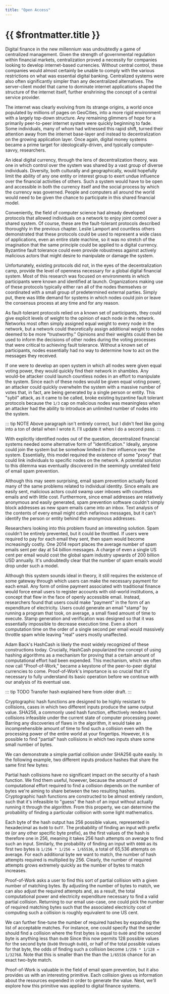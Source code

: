 ```yaml
---
title: "Open Access"
---
```


# {{ $frontmatter.title }}

Digital finance in the new millennium was undoubtedly a game of centralized management. Given the strength of governmental regulation within financial markets, centralization proved a necessity for companies looking to develop internet-based currencies. Without central control, these companies would almost certainly be unable to comply with the various restrictions on what was essential digital banking. Centralized systems were also often significantly simpler than any decentralized alternatives. The server-client model that came to dominate internet applications shaped the structure of the internet itself, further enshrining the concept of a central service provider.

The internet was clearly evolving from its strange origins, a world once populated by millions of pages on GeoCities, into a more rigid environment with a largely top-down structure. Any remaining glimmers of hope for a primarily peer-to-peer internet system were quickly beginning to fade. Some individuals, many of whom had witnessed this rapid shift, turned their attention away from the internet base-layer and instead to decentralization on the growing application layer. Once again, digital money systems became a prime target for ideologically-driven, and typically computer-savvy, researchers.

An ideal digital currency, through the lens of decentralization theory, was one in which control over the system was shared by a vast group of diverse individuals. Diversity, both culturally and geographically, would hopefully limit the ability of any one entity or interest group to exert undue influence over the financial activities of others. Such a system would have to be open and accessible in both the currency itself and the social process by which the currency was governed. People and computers all around the world would need to be given the chance to participate in this shared financial model.

Conveniently, the field of computer science had already developed protocols that allowed individuals on a network to enjoy joint control over a shared system. Of course, these are the fault-tolerant protocols described thoroughly in the previous chapter. Leslie Lamport and countless others demonstrated that these protocols could be used to represent a wide class of applications, even an entire state machine, so it was no stretch of the imagination that the same principle could be applied to a digital currency. Byzantine fault tolerance could even provide robustness against actively malicious actors that might desire to manipulate or damage the system.

Unfortunately, existing protocols did not, in the eyes of the decentralization camp, provide the level of openness necessary for a global digital financial system. Most of this research was focused on environments in which participants were known and identified at launch. Organizations making use of these protocols typically either ran all of the nodes themselves or coordinated with a small group of predetermined external parties. Simply put, there was little demand for systems in which nodes could join or leave the consensus process at any time and for any reason.

As fault-tolerant protocols relied on a known set of participants, they could give explicit levels of weight to the opinion of each node in the network. Networks most often simply assigned equal weight to every node in the network, but a network could theoretically assign additional weight to nodes deemed to be more "trustworthy." Opinions and their weights could then be used to inform the decisions of other nodes during the voting processes that were critical to achieving fault tolerance. Without a known set of participants, nodes essentially had no way to determine how to act on the messages they received.

If one were to develop an open system in which all nodes were given equal voting power, they would quickly find their network in shambles. Any would-be attacker could launch countless nodes in an effort to manipulate the system. Since each of these nodes would be given equal voting power, an attacker could quickly overwhelm the system with a massive number of votes that, in fact, are being generated by a single person or entity. This "sybil" attack, as it came to be called, broke existing byzantine fault tolerant protocols because the `1/3` cap on malicious nodes was meaningless when an attacker had the ability to introduce an unlimited number of nodes into the system.

::: tip NOTE Above paragraph isn't entirely correct, but I didn't feel like going into a ton of detail when I wrote it. I'll update it when I do a second pass. :::

With explicitly identified nodes out of the question, decentralized financial systems needed some alternative form of "identification." Ideally, anyone could join the system but be somehow limited in their influence over the system. Essentially, this model required the existence of some "proxy" that could link individuals to specific nodes on the network. A potential solution to this dilemma was eventually discovered in the seemingly unrelated field of email spam prevention.

Although this may seem surprising, email spam prevention actually faced many of the same problems related to individual identity. Since emails are easily sent, malicious actors could swamp user inboxes with countless emails and with little cost. Furthermore, since email addresses are relatively anonymous and easily generated, spam prevention software couldn't simply block addresses as new spam emails came into an inbox. Text analysis of the contents of every email might catch nefarious messages, but it can't identify the person or entity behind the anonymous addresses.

Researchers looking into this problem found an interesting solution. Spam couldn't be entirely prevented, but it could be throttled. If users were required to pay for each email they sent, then spam would become increasingly costly. One 2014 report places the average number of spam emails sent per day at 54 billion messages. A charge of even a single US cent per email would cost the global spam industry upwards of 200 billion USD annually. It's undoubtedly clear that the number of spam emails would drop under such a model.

Although this system sounds ideal in theory, it still requires the existence of some gateway through which users can make the necessary payment for each email. Any form of online payment associated with traditional finance would force email users to register accounts with old-world institutions, a concept that flew in the face of openly accessible email. Instead, researchers found that users could make "payment" in the form of an expenditure of electricity. Users could generate an email "stamp" by running a program that took, on average, a small fixed amount of time to execute. Stamp generation and verification was designed so that it was essentially impossible to decrease execution time. Even a short computation time on the order of a single second per email would massively throttle spam while leaving "real" users mostly unaffected.

Adam Back's HashCash is likely the most widely recognized of these constructions today. Crucially, HashCash popularized the concept of using hashing algorithms as a mechanism for proving that a certain amount of computational effort had been expended. This mechanism, which we often now call "Proof-of-Work," became a keystone of the peer-to-peer digital currencies to come. Proof-of-Work's importance is so crucial that it's necessary to fully understand its basic operation before we continue with our analysis of its eventual use.

::: tip TODO Transfer hash explained here from older draft. :::

Cryptographic hash functions are designed to be highly resistant to collisions, cases in which two different inputs produce the same output value. SHA256, a commonly used hash function, effectively renders hash collisions infeasible under the current state of computer processing power. Barring any discoveries of flaws in the algorithm, it would take an incomprehensible amount of time to find such a collision even with the processing power of the entire world at your fingertips. However, it is possible to find "partial" hash collisions in which two inputs share some small number of bytes.

We can demonstrate a simple partial collision under SHA256 quite easily. In the following example, two different inputs produce hashes that share the same first few bytes:

Partial hash collisions have no significant impact on the security of a hash function. We find them useful, however, because the amount of computational effort required to find a collision depends on the number of bytes we're aiming to share between the two resulting hashes. Cryptographic hash functions are constructed to be almost entirely random, such that it's infeasible to "guess" the hash of an input without actually running it through the algorithm. From this property, we can determine the probability of finding a particular collision with some light mathematics.

Each byte of the hash output has 256 possible values, represented in hexadecimal as `0x00` to `0xFF`. The probability of finding an input with prefix `00` (or any other specific byte prefix), as the first values of the hash is therefore one in 256, meaning it takes 256 hash attempts on average to find such an input. Similarly, the probability of finding an input with `0000` as its first two bytes is `1/256 * 1/256 = 1/65536`, a total of 65,536 attempts on average. For each additional byte we want to match, the number of hash attempts required is multiplied by 256. Clearly, the number of required attempts grows extremely quickly as the number of bytes to match increases.

Proof-of-Work asks a user to find this sort of partial collision with a given number of matching bytes. By adjusting the number of bytes to match, we can also adjust the required attempts and, as a result, the total computational power and electricity expenditure necessary to find a valid partial collision. Returning to our email use-case, one could pick the number of required matching bytes such that the associated electricity cost of computing such a collision is roughly equivalent to one US cent.

We can further fine-tune the number of required hashes by expanding the list of acceptable matches. For instance, one could specify that the sender should find a collision where the first bytes is equal to `0x00` and the second byte is anything less than `0x80` Since this now permits 128 possible values for the second byte (`0x00` through `0x80`), or half of the total possible values for that byte, the odds of finding such a collision become `1/256 * 1/128 = 1/32768`. Note that this is smaller than the than the `1/65536` chance for an exact two-byte match.

Proof-of-Work is valuable in the field of email spam prevention, but it also provides us with an interesting primitive. Each collision gives us information about the resources expended in order to generate the value. Next, we'll explore how this primitive was applied to digital finance systems.
